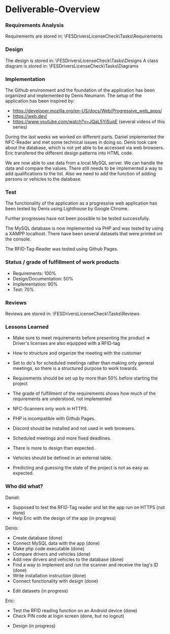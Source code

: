 # Deliverable-Overview

### Requirements Analysis

Requirements are stored in: \FESDriversLicenseCheck\Tasks\Requirements

### Design

The design is stored in: \FESDriversLicenseCheck\Tasks\Designs
A class diagram is stored in: \FESDriversLicenseCheck\Tasks\Diagrams

### Implementation

The Github environment and the foundation of the application has been organized
and implemented by Denis Neumann.
The setup of the application has been inspired by:
- https://developer.mozilla.org/en-US/docs/Web/Progressive_web_apps/
- https://web.dev/
- https://www.youtube.com/watch?v=JQaL5YiSuqE (several videos of this series)

During the last weeks we worked on different parts.
Daniel implemented the NFC-Reader and met some technical issues in doing so.
Denis took care about the database, which is not yet able to be accessed via web browsers.
Eric transfered the different design patterns into HTML code.

We are now able to use data from a local MySQL server. We can handle the data
and compare the values.
There still needs to be implemented a way to add qualifications to the list.
Also we need to add the function of adding persons or vehicles to the database.

### Test

The functionality of the application as a progressive web application has been
tested by Denis using Lighthouse by Google Chrome.

Further progresses have not been possible to be tested successfully.

The MySQL database is now implemented via PHP and was tested by using a XAMPP
localhost. There have been several datasets that were printed on the console.

The RFID-Tag-Reader was tested using Github Pages.

### Status / grade of fulfillment of work products

- Requirements: 100%
- Design/Documentation: 50%
- Implementation: 90%
- Test: 70%

### Reviews

Reviews are stored in: \FESDriversLicenseCheck\Tasks\Reviews

### Lessons Learned

- Make sure to meet requirements before presenting the product
  => Driver's licenses are also equipped with a RFID-tag
- How to structure and organize the meeting with the customer
- Set to do's for scheduled meetings rather than making only general meetings, so there is a structured purpose to work towards.

- Requirements should be set up by more than 50% before starting the project
- The grade of fulfillment of the requirements shows how much of the requirements are understood, not implemented

- NFC-Scanners only work in HTTPS.
- PHP is incompatible with Github Pages.
- Discord should be installed and not used in web browsers.
- Scheduled meetings and more fixed deadlines.

- There is more to design than expected.
- Vehicles should be defined in an external table.
- Predicting and guessing the state of the project is not as easy as expected.

### Who did what?

Daniel:
-  Supposed to test the RFID-Tag reader and let the app run on HTTPS (not done)
-  Help Eric with the design of the app (in progress)

Denis:
+   Create database (done)
+   Connect MySQL data with the app (done)
+   Make php code executable (done)
+   Compare drivers and vehicles (done)
+   Add new dirvers and vehicles to the database (done)
+   Find a way to implement and run the scanner and receive the tag's ID (done)
+   Write installation instruction (done)
+   Connect functionality with design (done)
-   Edit datasets (in progress)

Eric:
+   Test the RFID reading function on an Android device (done)
+   Check PIN code at login screen (done, but no logout)
-   Design (in progress)
